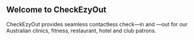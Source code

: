 ## Welcome to CheckEzyOut

CheckEzyOut provides seamless contactless check—in and —out for our Australian clinics, fitness, restaurant, hotel and club patrons.
